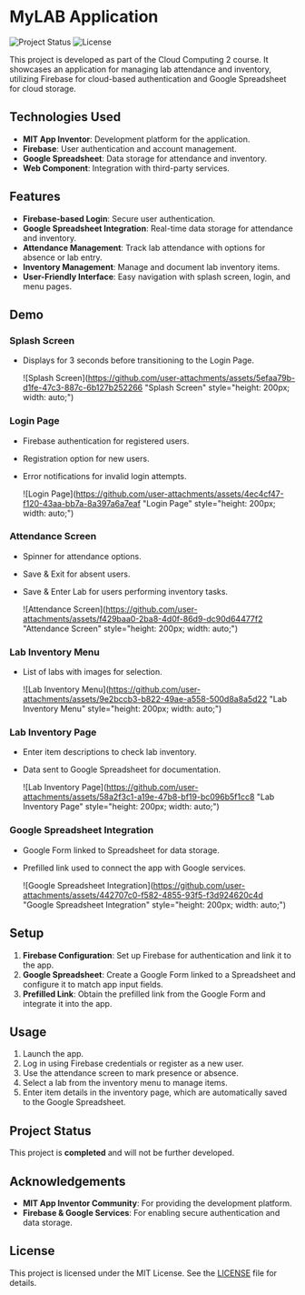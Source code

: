# MyLAB Application

![Project Status](https://img.shields.io/badge/status-completed-brightgreen) ![License](https://img.shields.io/badge/license-MIT-blue)

This project is developed as part of the Cloud Computing 2 course. It showcases an application for managing lab attendance and inventory, utilizing Firebase for cloud-based authentication and Google Spreadsheet for cloud storage.

## Technologies Used
- **MIT App Inventor**: Development platform for the application.
- **Firebase**: User authentication and account management.
- **Google Spreadsheet**: Data storage for attendance and inventory.
- **Web Component**: Integration with third-party services.

## Features
- **Firebase-based Login**: Secure user authentication.
- **Google Spreadsheet Integration**: Real-time data storage for attendance and inventory.
- **Attendance Management**: Track lab attendance with options for absence or lab entry.
- **Inventory Management**: Manage and document lab inventory items.
- **User-Friendly Interface**: Easy navigation with splash screen, login, and menu pages.

## Demo
### Splash Screen
- Displays for 3 seconds before transitioning to the Login Page.
  
  ![Splash Screen](https://github.com/user-attachments/assets/5efaa79b-d1fe-47c3-887c-6b127b252266 "Splash Screen" style="height: 200px; width: auto;")

### Login Page
- Firebase authentication for registered users.
- Registration option for new users.
- Error notifications for invalid login attempts.

  ![Login Page](https://github.com/user-attachments/assets/4ec4cf47-f120-43aa-bb7a-8a397a6a7eaf "Login Page" style="height: 200px; width: auto;")

### Attendance Screen
- Spinner for attendance options.
- Save & Exit for absent users.
- Save & Enter Lab for users performing inventory tasks.

  ![Attendance Screen](https://github.com/user-attachments/assets/f429baa0-2ba8-4d0f-86d9-dc90d64477f2 "Attendance Screen" style="height: 200px; width: auto;")

### Lab Inventory Menu
- List of labs with images for selection.

  ![Lab Inventory Menu](https://github.com/user-attachments/assets/9e2bccb3-b822-49ae-a558-500d8a8a5d22 "Lab Inventory Menu" style="height: 200px; width: auto;")

### Lab Inventory Page
- Enter item descriptions to check lab inventory.
- Data sent to Google Spreadsheet for documentation.

  ![Lab Inventory Page](https://github.com/user-attachments/assets/58a2f3c1-a19e-47b8-bf19-bc096b5f1cc8 "Lab Inventory Page" style="height: 200px; width: auto;")

### Google Spreadsheet Integration
- Google Form linked to Spreadsheet for data storage.
- Prefilled link used to connect the app with Google services.

  ![Google Spreadsheet Integration](https://github.com/user-attachments/assets/442707c0-f582-4855-93f5-f3d924620c4d "Google Spreadsheet Integration" style="height: 200px; width: auto;")

## Setup
1. **Firebase Configuration**: Set up Firebase for authentication and link it to the app.
2. **Google Spreadsheet**: Create a Google Form linked to a Spreadsheet and configure it to match app input fields.
3. **Prefilled Link**: Obtain the prefilled link from the Google Form and integrate it into the app.

## Usage
1. Launch the app.
2. Log in using Firebase credentials or register as a new user.
3. Use the attendance screen to mark presence or absence.
4. Select a lab from the inventory menu to manage items.
5. Enter item details in the inventory page, which are automatically saved to the Google Spreadsheet.

## Project Status
This project is **completed** and will not be further developed.

## Acknowledgements
- **MIT App Inventor Community**: For providing the development platform.
- **Firebase & Google Services**: For enabling secure authentication and data storage.

## License
This project is licensed under the MIT License. See the [LICENSE](LICENSE) file for details.

